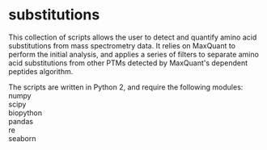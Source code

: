 # substitutions

This collection of scripts allows the user to detect and quantify amino acid substitutions from mass spectrometry data. It relies on MaxQuant to perform the initial analysis, and applies a series of filters to separate amino acid substitutions from other PTMs detected by MaxQuant's dependent peptides algorithm.

The scripts are written in Python 2, and require the following modules:  
numpy  
scipy  
biopython  
pandas  
re  
seaborn
